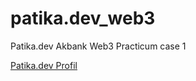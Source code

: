 # patika.dev_web3
Patika.dev Akbank Web3 Practicum case 1

[Patika.dev Profil](https://app.patika.dev/canucars)
